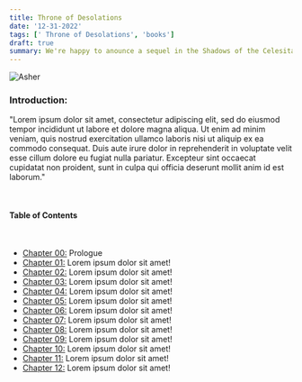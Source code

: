 ```yaml
---
title: Throne of Desolations 
date: '12-31-2022'
tags: [' Throne of Desolations', 'books']
draft: true
summary: We're happy to anounce a sequel in the Shadows of the Celesitals Series! 
---
```


![Asher](/static/images/throne.png)

### Introduction:

"Lorem ipsum dolor sit amet, consectetur adipiscing elit, sed do eiusmod tempor incididunt ut labore et dolore magna aliqua. Ut enim ad minim veniam, quis nostrud exercitation ullamco laboris nisi ut aliquip ex ea commodo consequat. Duis aute irure dolor in reprehenderit in voluptate velit esse cillum dolore eu fugiat nulla pariatur. Excepteur sint occaecat cupidatat non proident, sunt in culpa qui officia deserunt mollit anim id est laborum."

<br />

#### Table of Contents

<br />

- [Chapter 00:](http://github.com) Prologue
- [Chapter 01:](http://github.com) Lorem ipsum dolor sit amet!
- [Chapter 02:](http://github.com) Lorem ipsum dolor sit amet!
- [Chapter 03:](http://github.com) Lorem ipsum dolor sit amet!
- [Chapter 04:](http://github.com) Lorem ipsum dolor sit amet!
- [Chapter 05:](http://github.com) Lorem ipsum dolor sit amet!
- [Chapter 06:](http://github.com) Lorem ipsum dolor sit amet!
- [Chapter 07:](http://github.com) Lorem ipsum dolor sit amet!
- [Chapter 08:](http://github.com) Lorem ipsum dolor sit amet!
- [Chapter 09:](http://github.com) Lorem ipsum dolor sit amet!
- [Chapter 10:](http://github.com) Lorem ipsum dolor sit amet!
- [Chapter 11:](http://github.com) Lorem ipsum dolor sit amet!
- [Chapter 12:](http://github.com) Lorem ipsum dolor sit amet!
